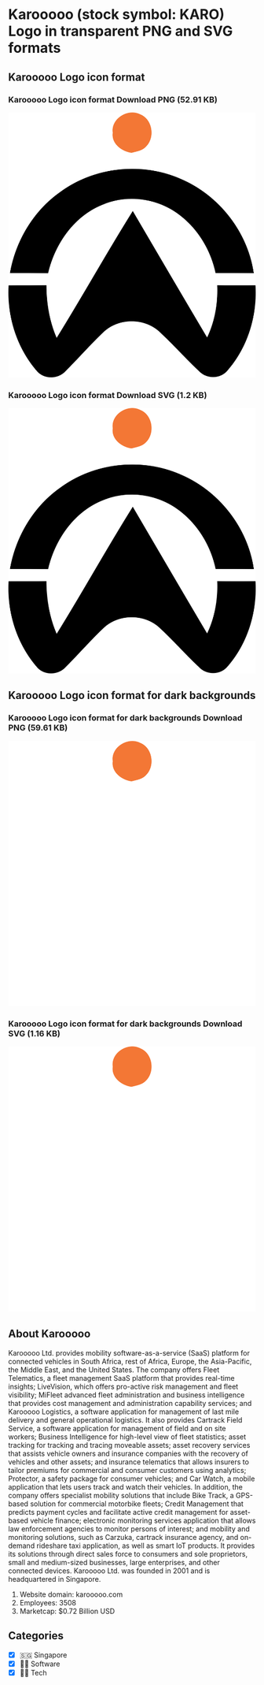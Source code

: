 # Karooooo (stock symbol: KARO) Logo in transparent PNG and SVG formats

## Karooooo Logo icon format

### Karooooo Logo icon format Download PNG (52.91 KB)

![Karooooo Logo icon format Download PNG (52.91 KB)](/img/orig/KARO-c96fc141.png)

### Karooooo Logo icon format Download SVG (1.2 KB)

![Karooooo Logo icon format Download SVG (1.2 KB)](/img/orig/KARO-9c83ea4e.svg)

## Karooooo Logo icon format for dark backgrounds

### Karooooo Logo icon format for dark backgrounds Download PNG (59.61 KB)

![Karooooo Logo icon format for dark backgrounds Download PNG (59.61 KB)](/img/orig/KARO.D-fd25acaa.png)

### Karooooo Logo icon format for dark backgrounds Download SVG (1.16 KB)

![Karooooo Logo icon format for dark backgrounds Download SVG (1.16 KB)](/img/orig/KARO.D-bbef9dc9.svg)

## About Karooooo

Karooooo Ltd. provides mobility software-as-a-service (SaaS) platform for connected vehicles in South Africa, rest of Africa, Europe, the Asia-Pacific, the Middle East, and the United States. The company offers Fleet Telematics, a fleet management SaaS platform that provides real-time insights; LiveVision, which offers pro-active risk management and fleet visibility; MiFleet advanced fleet administration and business intelligence that provides cost management and administration capability services; and Karooooo Logistics, a software application for management of last mile delivery and general operational logistics. It also provides Cartrack Field Service, a software application for management of field and on site workers; Business Intelligence for high-level view of fleet statistics; asset tracking for tracking and tracing moveable assets; asset recovery services that assists vehicle owners and insurance companies with the recovery of vehicles and other assets; and insurance telematics that allows insurers to tailor premiums for commercial and consumer customers using analytics; Protector, a safety package for consumer vehicles; and Car Watch, a mobile application that lets users track and watch their vehicles. In addition, the company offers specialist mobility solutions that include Bike Track, a GPS-based solution for commercial motorbike fleets; Credit Management that predicts payment cycles and facilitate active credit management for asset-based vehicle finance; electronic monitoring services application that allows law enforcement agencies to monitor persons of interest; and mobility and monitoring solutions, such as Carzuka, cartrack insurance agency, and on-demand rideshare taxi application, as well as smart IoT products. It provides its solutions through direct sales force to consumers and sole proprietors, small and medium-sized businesses, large enterprises, and other connected devices. Karooooo Ltd. was founded in 2001 and is headquartered in Singapore.

1. Website domain: karooooo.com
2. Employees: 3508
3. Marketcap: $0.72 Billion USD


## Categories
- [x] 🇸🇬 Singapore
- [x] 👨‍💻 Software
- [x] 👩‍💻 Tech
